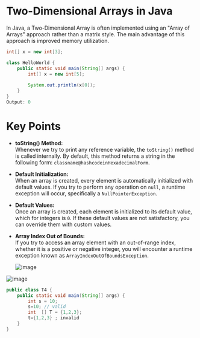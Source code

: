 # Two-Dimensional Arrays in Java

In Java, a Two-Dimensional Array is often implemented using an "Array of Arrays" approach rather than a matrix style. The main advantage of this approach is improved memory utilization.

```java
int[] x = new int[3];

class HelloWorld {
    public static void main(String[] args) {
        int[] x = new int[5];
        
        System.out.println(x[0]);
    }
}
Output: 0
```
# Key Points

- **toString() Method:**  
  Whenever we try to print any reference variable, the `toString()` method is called internally. By default, this method returns a string in the following form: `classname@hashcodeinHexadecimalForm`.

- **Default Initialization:**  
  When an array is created, every element is automatically initialized with default values. If you try to perform any operation on `null`, a runtime exception will occur, specifically a `NullPointerException`.

- **Default Values:**  
  Once an array is created, each element is initialized to its default value, which for integers is `0`. If these default values are not satisfactory, you can override them with custom values.

- **Array Index Out of Bounds:**  
  If you try to access an array element with an out-of-range index, whether it is a positive or negative integer, you will encounter a runtime exception known as `ArrayIndexOutOfBoundsException`.



  ![image](https://github.com/user-attachments/assets/d7ccf1e5-fcfb-41c6-a157-cef93c7f4824)

![image](https://github.com/user-attachments/assets/a43bd56d-0a13-4d98-9541-31a30ed4e768)




```java
public class T4 {
    public static void main(String[] args) {
        int s = 10;
        s=10; // valid
        int  [] T = {1,2,3};
        t={1,2,3} ; invalid
    }
}
```

